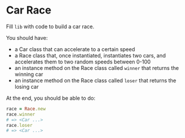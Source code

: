# Car Race
Fill `lib` with code to build a car race.

You should have:

- a Car class that can accelerate to a certain speed
- a Race class that, once instantiated, instantiates two cars, and accelerates them to two random speeds between 0-100
- an instance method on the Race class called `winner` that returns the winning car
- an instance method on the Race class called `loser` that returns the losing car

At the end, you should be able to do:

```ruby
race = Race.new
race.winner
# => <Car ...>
race.loser
# => <Car ...>
```
